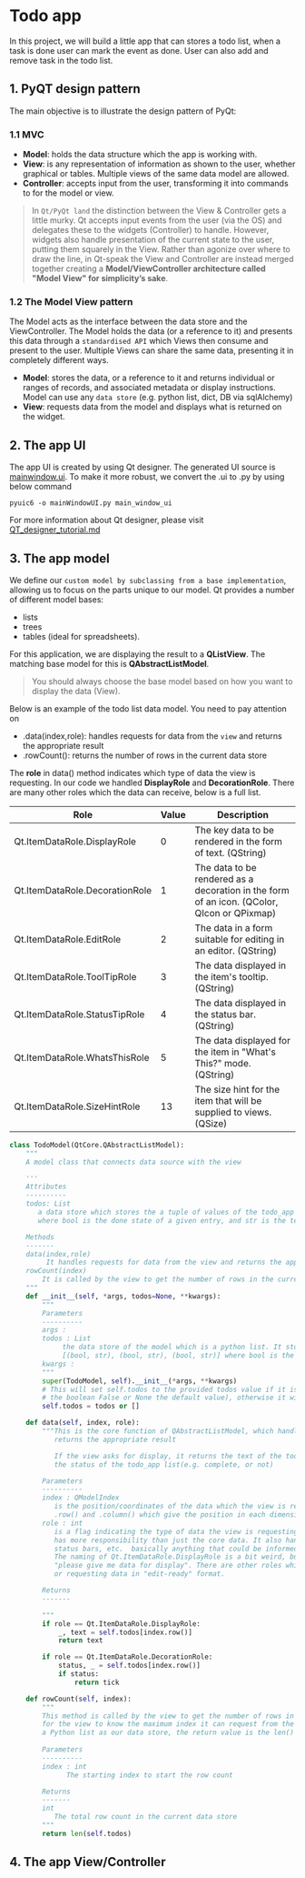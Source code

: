 # Todo app

In this project, we will build a little app that can stores a todo list, when a task is done
user can mark the event as done. User can also add and remove task in the todo list.


## 1. PyQT design pattern

The main objective is to illustrate the design pattern of PyQt:

### 1.1 MVC
- **Model**: holds the data structure which the app is working with.
- **View**: is any representation of information as shown to the user, whether graphical or tables. 
            Multiple views of the same data model are allowed.
- **Controller**: accepts input from the user, transforming it into commands to for the model or view.

> In `Qt/PyQt land` the distinction between the View & Controller gets a little murky. Qt accepts input events from 
the user (via the OS) and delegates these to the widgets (Controller) to handle. However, widgets also handle 
presentation of the current state to the user, putting them squarely in the View. Rather than agonize over where to 
draw the line, in Qt-speak the View and Controller are instead merged together creating a **Model/ViewController 
architecture  called "Model View" for simplicity’s sake**.


### 1.2 The Model View pattern

The Model acts as the interface between the data store and the ViewController. The Model holds the data 
(or a reference to it) and presents this data through a `standardised API` which Views then consume and present 
to the user. Multiple Views can share the same data, presenting it in completely different ways.


- **Model**: stores the data, or a reference to it and returns individual or ranges of records, and associated 
             metadata or display instructions. Model can use any `data store` (e.g. python list, dict, DB via sqlAlchemy)
- **View**: requests data from the model and displays what is returned on the widget.

## 2. The app UI

The app UI is created by using Qt designer. The generated UI source is [mainwindow.ui](./mainwindow.ui). To make it more
robust, we convert the .ui to .py by using below command

```shell
pyuic6 -o mainWindowUI.py main_window_ui
```

For more information about Qt designer, please visit [QT_designer_tutorial.md](../../QT_designer_tutorial.md)

## 3. The app model

We define our `custom model by subclassing from a base implementation`, allowing us to focus on the parts unique to 
our model. Qt provides a number of different model bases:
- lists
- trees
- tables (ideal for spreadsheets).

For this application, we are displaying the result to a **QListView**. The matching base model for this is 
**QAbstractListModel**. 

> You should always choose the base model based on how you want to display the data (View).

Below is an example of the todo list data model. You need to pay attention on 
- .data(index,role): handles requests for data from the `view` and returns the appropriate result
- .rowCount(): returns the number of rows in the current data store

The **role** in data() method indicates which type of data the view is requesting. In our code we handled **DisplayRole**
and **DecorationRole**. There are many other roles which the data can receive, below is a full list.

| Role                           | 	Value | 	Description                                                                               |
|--------------------------------|--------|--------------------------------------------------------------------------------------------|
| Qt.ItemDataRole.DisplayRole    | 	0	    | The key data to be rendered in the form of text. (QString)                                 |
| Qt.ItemDataRole.DecorationRole | 	1	    | The data to be rendered as a decoration in the form of an icon. (QColor, QIcon or QPixmap) |
| Qt.ItemDataRole.EditRole       | 	2	    | The data in a form suitable for editing in an editor. (QString)                            |
| Qt.ItemDataRole.ToolTipRole    | 	3	    | The data displayed in the item's tooltip. (QString)                                        |
| Qt.ItemDataRole.StatusTipRole  | 	4	    | The data displayed in the status bar. (QString)                                            |
| Qt.ItemDataRole.WhatsThisRole  | 	5	    | The data displayed for the item in "What's This?" mode. (QString)                          |
| Qt.ItemDataRole.SizeHintRole   | 	13	   | The size hint for the item that will be supplied to views. (QSize)                         |



```python
class TodoModel(QtCore.QAbstractListModel):
    """
    A model class that connects data source with the view

    '''
    Attributes
    ----------
    todos: List
       a data store which stores the a tuple of values of the todo_app list in the format [(bool, str), (bool, str), (bool, str)]
       where bool is the done state of a given entry, and str is the text of the todo_app.

    Methods
    -------
    data(index,role)
         It handles requests for data from the view and returns the appropriate result.
    rowCount(index)
        It is called by the view to get the number of rows in the current data
    """
    def __init__(self, *args, todos=None, **kwargs):
        """
        Parameters
        ----------
        args :
        todos : List
             the data store of the model which is a python list. It stores a tuple of values in the format 
             [(bool, str), (bool, str), (bool, str)] where bool is the done state of the task
        kwargs :
        """
        super(TodoModel, self).__init__(*args, **kwargs)
        # This will set self.todos to the provided todos value if it is truthy (i.e. anything other than an empty list, 
        # the boolean False or None the default value), otherwise it will be set to the empty list [].
        self.todos = todos or []

    def data(self, index, role):
        """This is the core function of QAbstractListModel, which handles requests for data from the view and
           returns the appropriate result

           If the view asks for display, it returns the text of the todo_app list. If it asks for decoration, it returns
           the status of the todo_app list(e.g. complete, or not)

        Parameters
        ----------
        index : QModelIndex
           is the position/coordinates of the data which the view is requesting, accessible by two methods
           .row() and .column() which give the position in each dimension.
        role : int
           is a flag indicating the type of data the view is requesting. This is because the .data() method actually
           has more responsibility than just the core data. It also handles requests for style information, tooltips,
           status bars, etc.  basically anything that could be informed by the data itself.
           The naming of Qt.ItemDataRole.DisplayRole is a bit weird, but this indicates that the view is asking us
           "please give me data for display". There are other roles which the data can receive for styling requests
           or requesting data in "edit-ready" format.

        Returns
        -------

        """
        if role == Qt.ItemDataRole.DisplayRole:
            _, text = self.todos[index.row()]
            return text

        if role == Qt.ItemDataRole.DecorationRole:
            status, _ = self.todos[index.row()]
            if status:
                return tick

    def rowCount(self, index):
        """
        This method is called by the view to get the number of rows in the current data. This is required 
        for the view to know the maximum index it can request from the data store (row count-1). Since we're using 
        a Python list as our data store, the return value is the len() of the list.
        
        Parameters
        ----------
        index : int
              The starting index to start the row count

        Returns
        -------
        int
           The total row count in the current data store
        """
        return len(self.todos)
```
## 4. The app View/Controller








